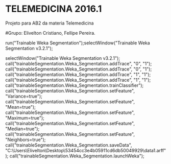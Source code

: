 # TELEMEDICINA 2016.1
Projeto para AB2 da materia Telemedicina

#Grupo: Elivelton Cristiano, Fellipe Pereira.



run("Trainable Weka Segmentation");selectWindow("Trainable Weka Segmentation v3.2.1");

selectWindow("Trainable Weka Segmentation v3.2.1");
call("trainableSegmentation.Weka_Segmentation.addTrace", "0", "1");
call("trainableSegmentation.Weka_Segmentation.addTrace", "0", "1");
call("trainableSegmentation.Weka_Segmentation.addTrace", "1", "1");
call("trainableSegmentation.Weka_Segmentation.addTrace", "1", "1");
call("trainableSegmentation.Weka_Segmentation.trainClassifier");
call("trainableSegmentation.Weka_Segmentation.setFeature", "Variance=true");
call("trainableSegmentation.Weka_Segmentation.setFeature", "Mean=true");
call("trainableSegmentation.Weka_Segmentation.setFeature", "Maximum=true");
call("trainableSegmentation.Weka_Segmentation.setFeature", "Median=true");
call("trainableSegmentation.Weka_Segmentation.setFeature", "Neighbors=true");
call("trainableSegmentation.Weka_Segmentation.saveData", "C:\\Users\\Elivelton\\Desktop\\53454cc3e4b05911cd6db50049929\\data1.arff");
call("trainableSegmentation.Weka_Segmentation.launchWeka");
